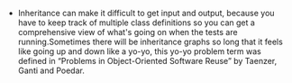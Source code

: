 
- Inheritance can make it difficult to get input and output, because you have to keep track of multiple class definitions so you can get a comprehensive view of what's going on when the tests are running.Sometimes there will be inheritance graphs so long that it feels like going up and down like a yo-yo, this yo-yo problem term was defined in “Problems in Object-Oriented Software Reuse” by Taenzer, Ganti and Poedar.


